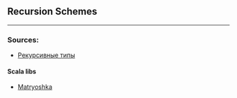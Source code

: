## Recursion Schemes
___
### Sources:
- [Рекурсивные типы](https://youtu.be/6cqBwroa9OU)

#### Scala libs
- [Matryoshka](https://github.com/precog/matryoshka)
